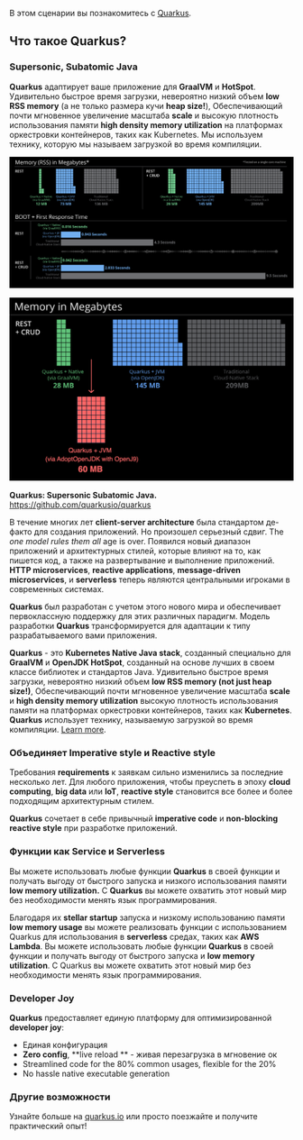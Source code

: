 
В этом сценарии вы познакомитесь с [Quarkus](https://quarkus.io).

## Что такое Quarkus?

### Supersonic, Subatomic Java

**Quarkus** адаптирует ваше приложение для **GraalVM** и **HotSpot**. 
Удивительно быстрое время загрузки, невероятно низкий объем **low RSS memory** (а не только размера кучи **heap size!**), Обеспечивающий почти мгновенное увеличение масштаба **scale** и высокую плотность использования памяти **high density memory utilization** на платформах оркестровки контейнеров, таких как Kubernetes. Мы используем технику, которую мы называем загрузкой во время компиляции. 
 
![quarkus_metrics](../../assets/middleware/quarkus/quarkus_metrics_graphic_bootmem_wide.png)   

![quarkus-openj9](../../assets/middleware/quarkus/quarkus-openj9.png)  

**Quarkus: Supersonic Subatomic Java.**    
https://github.com/quarkusio/quarkus  

В течение многих лет **client-server architecture** была стандартом де-факто для создания приложений. Но произошел серьезный сдвиг.
The _one model rules them all_ age is over. Появился новый диапазон приложений и архитектурных стилей, которые влияют на то, как пишется код, а также на развертывание и выполнение приложений. **HTTP microservices**, **reactive applications**, **message-driven microservices**, и **serverless** теперь являются центральными игроками в современных системах.

**Quarkus** был разработан с учетом этого нового мира и обеспечивает первоклассную поддержку для этих различных парадигм. Модель разработки **Quarkus** трансформируется для адаптации к типу разрабатываемого вами приложения.

**Quarkus** - это **Kubernetes Native Java stack**, созданный специально для **GraalVM** и **OpenJDK HotSpot**, созданный на основе лучших в своем классе библиотек и стандартов Java. Удивительно быстрое время загрузки, невероятно низкий объем **low RSS memory (not just heap size!)**, Обеспечивающий почти мгновенное увеличение масштаба **scale** и **high density memory utilization** высокую плотность использования памяти на платформах оркестровки контейнеров, таких как **Kubernetes**. **Quarkus** использует технику, называемую загрузкой во время компиляции.
[Learn more](https://quarkus.io/vision/container-first).

### Объединяет **Imperative style** и **Reactive style**

Требования **requirements** к заявкам сильно изменились за последние несколько лет. Для любого приложения, чтобы преуспеть в эпоху **cloud computing**, **big data** или **IoT**, **reactive style** становится все более и более подходящим архитектурным стилем.

**Quarkus** сочетает в себе привычный **imperative code** и **non-blocking reactive style** при разработке приложений.

### Функции как Service и Serverless

Вы можете использовать любые функции **Quarkus** в своей функции и получать выгоду от быстрого запуска и низкого использования памяти **low memory utilization.** С **Quarkus** вы можете охватить этот новый мир без необходимости менять язык программирования.

Благодаря их **stellar startup** запуска и низкому использованию памяти **low memory usage** вы можете реализовать функции с использованием Quarkus для использования в **serverless** средах, таких как **AWS Lambda**. Вы можете использовать любые функции **Quarkus** в своей функции и получать выгоду от быстрого запуска и **low memory utilization**. С Quarkus вы можете охватить этот новый мир без необходимости менять язык программирования.

### Developer Joy
**Quarkus** предоставляет единую платформу для оптимизированной **developer joy**:

* Единая конфигурация
* **Zero config**, **live reload ** - живая перезагрузка в мгновение ок
* Streamlined code for the 80% common usages, flexible for the 20%
* No hassle native executable generation

### Другие возможности

Узнайте больше на [quarkus.io](https://quarkus.io) или просто поезжайте и получите практический опыт!